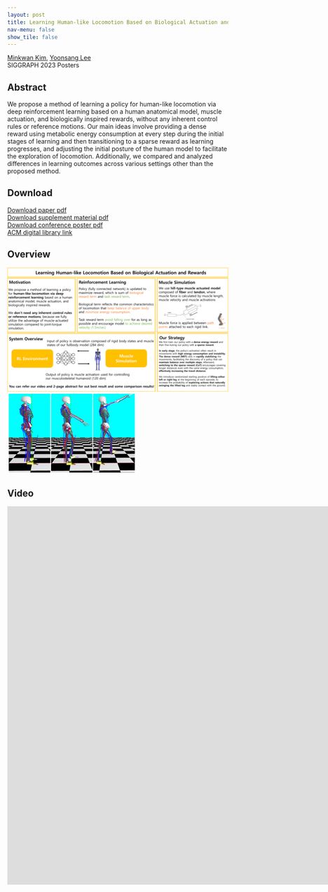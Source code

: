 ```yaml
---
layout: post
title: Learning Human-like Locomotion Based on Biological Actuation and Rewards
nav-menu: false
show_tile: false
---
```


[Minkwan Kim](../people/minkwan-kim.html), [Yoonsang Lee](../people/yoonsang-lee.html)  
SIGGRAPH 2023 Posters

## Abstract
We propose a method of learning a policy for human-like locomotion via deep reinforcement learning based on a human anatomical model, muscle actuation, and biologically inspired rewards, without any inherent control rules or reference motions.
Our main ideas involve providing a dense reward using metabolic energy consumption at every step during the initial stages of learning and then transitioning to a sparse reward as learning progresses,
and adjusting the initial posture of the human model to facilitate the exploration of locomotion.
Additionally, we compared and analyzed differences in learning outcomes across various settings other than the proposed method.

## Download
[Download paper pdf](https://dl.acm.org/doi/pdf/10.1145/3588028.3603646)  
[Download supplement material pdf](https://dl.acm.org/action/downloadSupplement?doi=10.1145%2F3588028.3603646&file=supp.pdf)  
[Download conference poster pdf](https://dl.acm.org/action/downloadSupplement?doi=10.1145%2F3588028.3603646&file=poster-v2.pdf)  
[ACM digital library link](https://dl.acm.org/doi/abs/10.1145/3588028.3603646)  

## Overview
![overview](assets/publications/2023-learning-human-like/overview-human-like.png)
![overview](assets/publications/domestic/2022-kcgs-NoRefMusculoSkeletalLocomotion.png)


## Video 
<div id="iframe_container"> <div id="iframe">
<iframe width="1536" height="864" src="https://www.youtube.com/embed/QPGUvpJm_Hk" title="Learning Human-like Locomotion Based on Biological Actuation and Rewards" frameborder="0" allow="accelerometer; autoplay; clipboard-write; encrypted-media; gyroscope; picture-in-picture; web-share" allowfullscreen></iframe>
</div></div>  

